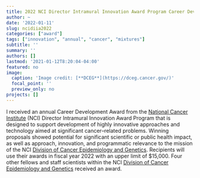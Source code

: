 ```yaml
---
title: 2022 NCI Director Intramural Innovation Award Program Career Development Award
author: ~
date: '2022-01-11'
slug: ncidiia2022
categories: ["award"]
tags: ["innovation", "annual", "cancer", "mixtures"]
subtitle: ''
summary: ''
authors: []
lastmod: '2021-01-12T8:20:04-04:00'
featured: no
image: 
  caption: 'Image credit: [**DCEG**](https://dceg.cancer.gov/)'
  focal_point: ''
  preview_only: no
projects: []
---
```


I received an annual Career Development Award from the [National Cancer Institute](https://www.cancer.gov/) (NCI) Director Intramural Innovation Award Program that is designed to support development of highly innovative approaches and technology aimed at significant cancer–related problems. Winning proposals showed potential for significant scientific or public health impact, as well as approach, innovation, and programmatic relevance to the mission of the NCI [Division of Cancer Epidemiology and Genetics](https://dceg.cancer.gov/). Recipients will use their awards in fiscal year 2022 with an upper limit of $15,000. Four other fellows and staff scientists within the NCI [Division of Cancer Epidemiology and Genetics](https://dceg.cancer.gov/) received an award.
